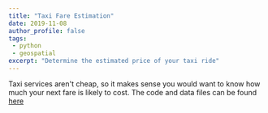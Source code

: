```yaml
---
title: "Taxi Fare Estimation"
date: 2019-11-08
author_profile: false
tags: 
 - python
 - geospatial
excerpt: "Determine the estimated price of your taxi ride"
---
```


Taxi services aren't cheap, so it makes sense you would want to know how much your next fare is likely to cost. The code and data files can be found [here](https://github.com/jckett/Taxi-Ride-Case-Study)

